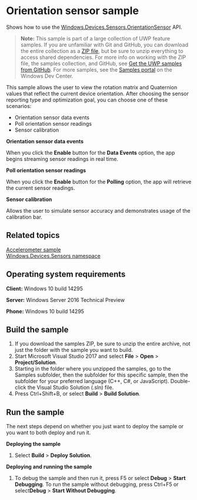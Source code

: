 ﻿<!---
  category: DevicesSensorsAndPower
  samplefwlink: http://go.microsoft.com/fwlink/p/?LinkId=620580
--->

# Orientation sensor sample

Shows how to use the [Windows.Devices.Sensors.OrientationSensor](https://msdn.microsoft.com/library/windows/apps/br206371) API.

> **Note:** This sample is part of a large collection of UWP feature samples. 
> If you are unfamiliar with Git and GitHub, you can download the entire collection as a 
> [ZIP file](https://github.com/Microsoft/Windows-universal-samples/archive/master.zip), but be 
> sure to unzip everything to access shared dependencies. For more info on working with the ZIP file, 
> the samples collection, and GitHub, see [Get the UWP samples from GitHub](https://aka.ms/ovu2uq). 
> For more samples, see the [Samples portal](https://aka.ms/winsamples) on the Windows Dev Center. 

This sample allows the user to view the rotation matrix and Quaternion values that reflect the current device orientation.
After choosing the sensor reporting type and optimization goal,
you can choose one of these scenarios:

-   Orientation sensor data events
-   Poll orientation sensor readings
-   Sensor calibration

**Orientation sensor data events**

When you click the **Enable** button for the **Data Events** option, the app begins streaming sensor readings in real time.

**Poll orientation sensor readings**

When you click the **Enable** button for the **Polling** option, the app will retrieve the current sensor readings.

**Sensor calibration**

Allows the user to simulate sensor accuracy and demonstrates usage of the calibration bar.

Related topics
--------------

[Accelerometer sample](../Accelerometer)  
[Windows.Devices.Sensors namespace](https://msdn.microsoft.com/library/windows/apps/br206408)  

Operating system requirements
-----------------------------

**Client:** Windows 10 build 14295

**Server:** Windows Server 2016 Technical Preview

**Phone:** Windows 10 build 14295

Build the sample
----------------

1. If you download the samples ZIP, be sure to unzip the entire archive, not just the folder with the sample you want to build. 
2. Start Microsoft Visual Studio 2017 and select **File** \> **Open** \> **Project/Solution**.
3. Starting in the folder where you unzipped the samples, go to the Samples subfolder, then the subfolder for this specific sample, then the subfolder for your preferred language (C++, C#, or JavaScript). Double-click the Visual Studio Solution (.sln) file.
4. Press Ctrl+Shift+B, or select **Build** \> **Build Solution**.

Run the sample
--------------

The next steps depend on whether you just want to deploy the sample or you want to both deploy and run it.

**Deploying the sample**

1.  Select **Build** \> **Deploy Solution**.

**Deploying and running the sample**

1.  To debug the sample and then run it, press F5 or select **Debug** \> **Start Debugging**. To run the sample without debugging, press Ctrl+F5 or select**Debug** \> **Start Without Debugging**.

